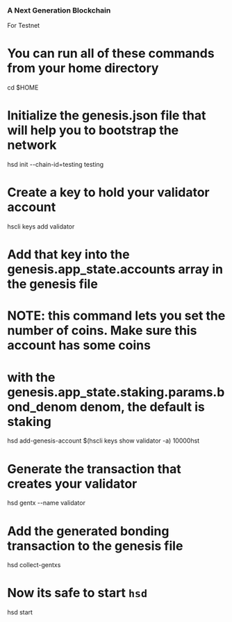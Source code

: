 ### A Next Generation Blockchain

For Testnet
# You can run all of these commands from your home directory
cd $HOME

# Initialize the genesis.json file that will help you to bootstrap the network
hsd init --chain-id=testing testing

# Create a key to hold your validator account
hscli keys add validator

# Add that key into the genesis.app_state.accounts array in the genesis file
# NOTE: this command lets you set the number of coins. Make sure this account has some coins
# with the genesis.app_state.staking.params.bond_denom denom, the default is staking
hsd add-genesis-account $(hscli keys show validator -a) 10000hst

# Generate the transaction that creates your validator
hsd gentx --name validator

# Add the generated bonding transaction to the genesis file
hsd collect-gentxs

# Now its safe to start `hsd`
hsd start
